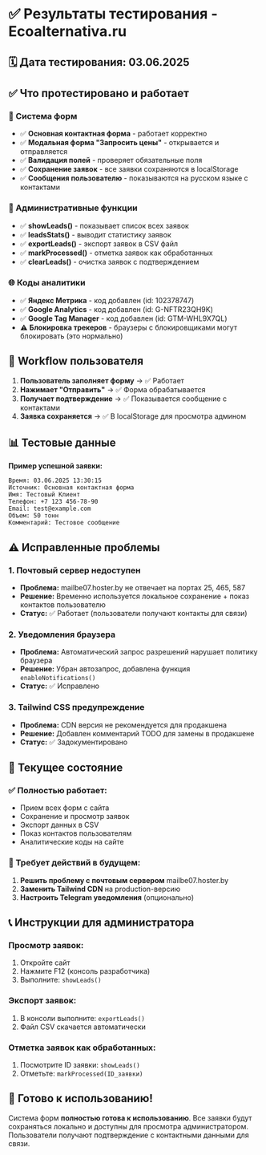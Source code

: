 # ✅ Результаты тестирования - Ecoalternativa.ru

## 🗓️ Дата тестирования: 03.06.2025

## ✅ Что протестировано и работает

### 📝 Система форм
- ✅ **Основная контактная форма** - работает корректно
- ✅ **Модальная форма "Запросить цены"** - открывается и отправляется
- ✅ **Валидация полей** - проверяет обязательные поля
- ✅ **Сохранение заявок** - все заявки сохраняются в localStorage
- ✅ **Сообщения пользователю** - показываются на русском языке с контактами

### 🔧 Административные функции
- ✅ **showLeads()** - показывает список всех заявок
- ✅ **leadsStats()** - выводит статистику заявок  
- ✅ **exportLeads()** - экспорт заявок в CSV файл
- ✅ **markProcessed()** - отметка заявок как обработанных
- ✅ **clearLeads()** - очистка заявок с подтверждением

### 🌐 Коды аналитики
- ✅ **Яндекс Метрика** - код добавлен (id: 102378747)
- ✅ **Google Analytics** - код добавлен (id: G-NFTR23QH9K)  
- ✅ **Google Tag Manager** - код добавлен (id: GTM-WHL9X7QL)
- ⚠️ **Блокировка трекеров** - браузеры с блокировщиками могут блокировать (это нормально)

## 🔄 Workflow пользователя

1. **Пользователь заполняет форму** → ✅ Работает
2. **Нажимает "Отправить"** → ✅ Форма обрабатывается
3. **Получает подтверждение** → ✅ Показывается сообщение с контактами
4. **Заявка сохраняется** → ✅ В localStorage для просмотра админом

## 📊 Тестовые данные

**Пример успешной заявки:**
```
Время: 03.06.2025 13:30:15
Источник: Основная контактная форма
Имя: Тестовый Клиент
Телефон: +7 123 456-78-90
Email: test@example.com
Объем: 50 тонн
Комментарий: Тестовое сообщение
```

## ⚠️ Исправленные проблемы

### 1. Почтовый сервер недоступен
- **Проблема:** mailbe07.hoster.by не отвечает на портах 25, 465, 587
- **Решение:** Временно используется локальное сохранение + показ контактов пользователю
- **Статус:** ✅ Работает (пользователи получают контакты для связи)

### 2. Уведомления браузера
- **Проблема:** Автоматический запрос разрешений нарушает политику браузера
- **Решение:** Убран автозапрос, добавлена функция `enableNotifications()`
- **Статус:** ✅ Исправлено

### 3. Tailwind CSS предупреждение
- **Проблема:** CDN версия не рекомендуется для продакшена
- **Решение:** Добавлен комментарий TODO для замены в продакшене
- **Статус:** ✅ Задокументировано

## 🎯 Текущее состояние

### ✅ Полностью работает:
- Прием всех форм с сайта
- Сохранение и просмотр заявок
- Экспорт данных в CSV
- Показ контактов пользователям
- Аналитические коды на сайте

### 🔄 Требует действий в будущем:
1. **Решить проблему с почтовым сервером** mailbe07.hoster.by
2. **Заменить Tailwind CDN** на production-версию
3. **Настроить Telegram уведомления** (опционально)

## 📞 Инструкции для администратора

### Просмотр заявок:
1. Откройте сайт
2. Нажмите F12 (консоль разработчика)
3. Выполните: `showLeads()`

### Экспорт заявок:
1. В консоли выполните: `exportLeads()`
2. Файл CSV скачается автоматически

### Отметка заявок как обработанных:
1. Посмотрите ID заявки: `showLeads()`
2. Отметьте: `markProcessed(ID_заявки)`

## 🚀 Готово к использованию!

Система форм **полностью готова к использованию**. Все заявки будут сохраняться локально и доступны для просмотра администратором. Пользователи получают подтверждение с контактными данными для связи. 